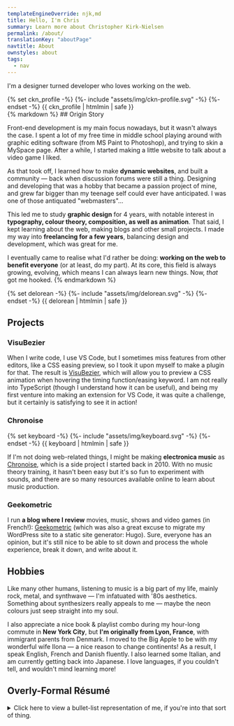 ```yaml
---
templateEngineOverride: njk,md
title: Hello, I'm Chris
summary: Learn more about Christopher Kirk-Nielsen
permalink: /about/
translationKey: "aboutPage"
navtitle: About
ownstyles: about
tags:
  - nav
---
```


<p class="u-fontBold">I'm a designer turned developer who loves working on the web.</p>

<div class="md:u-displayFlex u-flex--startBlock">
  <div class="about__profile u-floatLeft u-posRelative u-flex--shrink-0 u-marginBlock--double u-marginInlineEnd--double">
    {% set ckn_profile -%}
    {%- include "assets/img/ckn-profile.svg" -%}
    {%- endset -%}
    {{ ckn_profile | htmlmin | safe }}
  </div>

  <div class="u-flow">
  {% markdown %}
  ## Origin Story

  Front-end development is my main focus nowadays, but it wasn't always the case. I spent a lot of my free time in middle school playing around with graphic editing software (from MS Paint to Photoshop), and trying to skin a MySpace page. After a while, I started making a little website to talk about a video game I liked.

  As that took off, I learned how to make **dynamic websites**, and built a community — back when discussion forums were still a thing. Designing and developing that was a hobby that became a passion project of mine, and grew far bigger than my teenage self could ever have anticipated. I was one of those antiquated "webmasters"…

  This led me to study **graphic design** for 4 years, with notable interest in **typography, colour theory, composition, as well as animation**. That said, I kept learning about the web, making blogs and other small projects. I made my way into **freelancing for a few years**, balancing design and development, which was great for me.

  I eventually came to realise what I'd rather be doing: **working on the web to benefit everyone** (or at least, do my part). At its core, this field is always growing, evolving, which means I can always learn new things. Now, *that* got me hooked.
  {% endmarkdown %}

  <div class="u-displayFlex u-flex--center u-floatClear">
    {% set delorean -%}
    {%- include "assets/img/delorean.svg" -%}
    {%- endset -%}
    {{ delorean | htmlmin | safe }}
  </div>
  </div>
</div>

## Projects

### VisuBezier

When I write code, I use VS Code, but I sometimes miss features from other editors, like a CSS easing preview, so I took it upon myself to make a plugin for that. The result is [VisuBezier](https://marketplace.visualstudio.com/items?itemName=chriskirknielsen.visubezier), which will allow you to preview a CSS animation when hovering the timing function/easing keyword. I am not really into TypeScript (though I understand how it can be useful), and being my first venture into making an extension for VS Code, it was quite a challenge, but it certainly is satisfying to see it in action!

### Chronoise

<div class="u-displayFlex u-flex--center u-floatRight u-marginBlock--double u-marginInlineStart--double">
  {% set keyboard -%}
  {%- include "assets/img/keyboard.svg" -%}
  {%- endset -%}
  {{ keyboard | htmlmin | safe }}
</div>

If I'm not doing web-related things, I might be making **electronica music** as [Chronoise](https://chronoise.com), which is a side project I started back in 2010. With no music theory training, it hasn't been easy but it's so fun to experiment with sounds, and there are so many resources available online to learn about music production.

### Geekometric

I run **a blog where I review** movies, music, shows and video games (in French!): [Geekometric](https://geekometric.com) (which was also a great excuse to migrate my WordPress site to a static site generator: Hugo). Sure, everyone has an opinion, but it's still nice to be able to sit down and process the whole experience, break it down, and write about it.

## Hobbies

Like many other humans, listening to music is a big part of my life, mainly rock, metal, and synthwave — I'm infatuated with '80s aesthetics. Something about synthesizers really appeals to me — maybe the neon colours just seep straight into my soul.

I also appreciate a nice book & playlist combo during my hour-long commute in **New York City**, but **I'm originally from Lyon, France**, with immigrant parents from Denmark. I moved to the Big Apple to be with my wonderful wife Ilona — a nice reason to change continents! As a result, I speak English, French and Danish fluently. I also learned some Italian, and am currently getting back into Japanese. I love languages, if you couldn't tell, and wouldn't mind learning more!

## Overly-Formal Résumé

<details class="u-flow">
  <summary class="fluid-type">Click here to view a bullet-list representation of me, if you're into that sort of thing.</summary>

  <div>
  {% markdown %}
  ### Skills

  - **Development:** HTML5, CSS (Sass), JavaScript, PHP (OOP, WordPress), MySQL
  - **Tools:** Git, Gulp, JAMstack (static sites with Eleventy or Hugo, on Netlify)
  - **Design:** Photoshop, Illustrator, InDesign, Sketch
  - **Motion Design:** After Effects, Premiere Pro, Cinema 4D

  ### Experience

  - **2020:** senior front-end developer at MOJO PSG
  - **2018–2019:** front-end developer at MOJO PSG
  - **2015–2018:** freelance activity in digital marketing

  ### Education

  - **2015:** Digital Transformation Certificate from HEC Paris
  - **2014–2015:** motion design studies at e-artsup Paris
  - **2011–2014:** graphic design studies at e-artsup Lyon

  ### Languages

  - **English:** fluent
  - **French:** fluent
  - **Danish:** fluent
  - **Italian:** intermediate
  - *Also reads Cyrillic, Hiragana and Katakana*

  ### Interests

  - **Daily intake:** tea or coffee, music, books, video games, movies, and T.V. shows
  - **Geekometric:** personal blog reviewing movies, music, and games (since 2013)
  - **Chronoise:** creating electronica music (since 2010)

  ### Legal Documents

  - **Work:** United States "Green Card" holder
  - **Citizenship:** dual French/Danish citizenship

  ### On the Web

  - [Twitter: @ckirknielsen](https://twitter.com/ckirknielsen)
  - [GitHub: chriskirknielsen](https://github.com/chriskirknielsen)
  - [CodePen: chriskirknielsen](https://codepen.io/chriskirknielsen)
  - [Geekometric](https://geekometric.com)
  - [Chronoise](https://chronoise.com)
  {% endmarkdown %}
  </div>
</details>